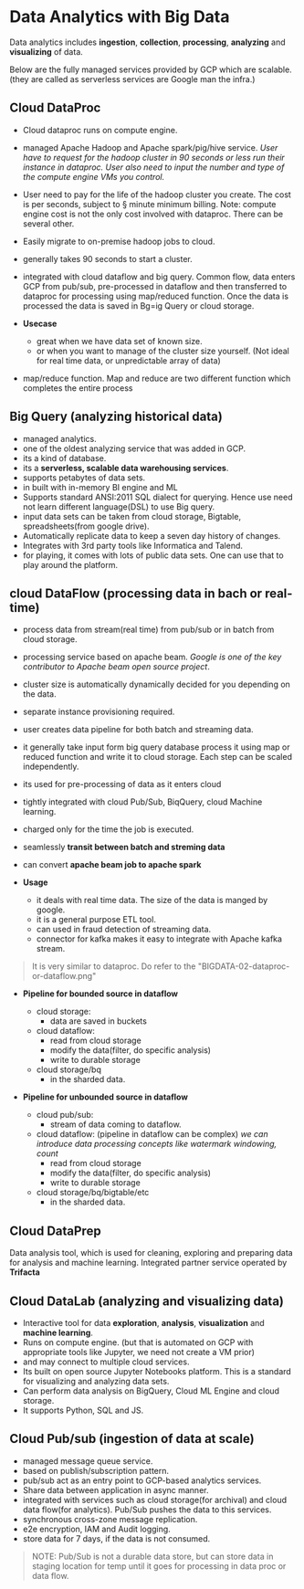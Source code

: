 # Data Analytics with Big Data

Data analytics includes **ingestion**, **collection**, **processing**, **analyzing** and **visualizing** of data.

Below are the fully managed services provided by GCP which are scalable. (they are called as serverless services are Google man the infra.)

## Cloud DataProc

- Cloud dataproc runs on compute engine.
- managed Apache Hadoop and Apache spark/pig/hive service. *User have to request for the hadoop cluster in 90 seconds or less run their instance in dataproc. User also need to input the number and type of the compute engine VMs you control.*
- User need to pay for the life of the hadoop cluster you create. The cost is per seconds, subject to § minute minimum billing. Note: compute engine cost is not the only cost involved with dataproc. There can be several other.
- Easily migrate to on-premise hadoop jobs to cloud.
- generally takes 90 seconds to start a cluster.
- integrated with cloud dataflow and big query. Common flow, data enters GCP from pub/sub, pre-processed in dataflow and then transferred to dataproc for processing using map/reduced function. Once the data is processed the data is saved in Bg=ig Query or cloud storage.

- **Usecase**
  - great when we have data set of known size.
  - or when you want to manage of the cluster size yourself. (Not ideal for real time data, or unpredictable array of data)

- map/reduce function. Map and reduce are two different function which completes the entire process

## Big Query (analyzing historical data)

- managed analytics.
- one of the oldest analyzing service that was added in GCP.
- its a kind of database.
- its a **serverless, scalable data warehousing services**.
- supports petabytes of data sets.
- in built with in-memory BI engine and ML
- Supports standard ANSI:2011 SQL dialect for querying. Hence use need not learn different language(DSL) to use Big query.
- input data sets can be taken from cloud storage, Bigtable, spreadsheets(from google drive).
- Automatically replicate data to keep a seven day history of changes.
- Integrates with 3rd party tools like Informatica and Talend.
- for playing, it comes with lots of public data sets. One can use that to play around the platform.

## cloud DataFlow (processing data in bach or real-time)

- process data from stream(real time) from pub/sub or in batch from cloud storage.
- processing service based on apache beam. *Google is one of the key contributor to Apache beam open source project*.
- cluster size is automatically dynamically decided for you depending on the data.
- separate instance provisioning required.
- user creates data pipeline for both batch and streaming data.
- it generally take input form big query database process it using map or reduced function and write it to cloud storage. Each step can be scaled independently.
- its used for pre-processing of data as it enters cloud
- tightly integrated with cloud Pub/Sub, BiqQuery, cloud Machine learning.
- charged only for the time the job is executed.
- seamlessly **transit between batch and streming data**
- can convert **apache beam job to apache spark**

- **Usage**
  - it deals with real time data. The size of the data is manged by google.
  - it is a general purpose ETL tool.
  - can used in fraud detection of streaming data.
  - connector for kafka makes it easy to integrate with Apache kafka stream.

> It is very similar to dataproc. Do refer to the "BIGDATA-02-dataproc-or-dataflow.png"

- **Pipeline for bounded source in dataflow**
  - cloud storage:
    - data are saved in buckets
  - cloud dataflow:
    - read from cloud storage
    - modify the data(filter, do specific analysis)
    - write to durable storage
  - cloud storage/bq
    - in the sharded data.

- **Pipeline for unbounded source in dataflow**
  - cloud pub/sub:
    - stream of data coming to dataflow.
  - cloud dataflow: (pipeline in dataflow can be complex) *we can introduce data processing concepts like watermark windowing, count*
    - read from cloud storage
    - modify the data(filter, do specific analysis)
    - write to durable storage
  - cloud storage/bq/bigtable/etc
    - in the sharded data.

## Cloud DataPrep

Data analysis tool, which is used for cleaning, exploring and preparing data for analysis and machine learning.
Integrated partner service operated by **Trifacta**

## Cloud DataLab (analyzing and visualizing data)

- Interactive tool for data **exploration**, **analysis**, **visualization** and **machine learning**.
- Runs on compute engine. (but that is automated on GCP with appropriate tools like Jupyter, we need not create a VM prior)
- and may connect to multiple cloud services.
- Its built on open source Jupyter Notebooks platform. This is a standard for visualizing and analyzing data sets.
- Can perform data analysis on BigQuery, Cloud ML Engine and cloud storage.
- It supports Python, SQL and JS.

## Cloud Pub/sub (ingestion of data at scale)

- managed message queue service.
- based on publish/subscription pattern.
- pub/sub act as an entry point to GCP-based analytics services.
- Share data between application in async manner.
- integrated with services such as cloud storage(for archival) and cloud data flow(for analytics). Pub/Sub pushes the data to this services.
- synchronous cross-zone message replication.
- e2e encryption, IAM and Audit logging.
- store data for 7 days, if the data is not consumed.

> NOTE: Pub/Sub is not a durable data store, but can store data in staging location for temp until it goes for processing in data proc or data flow.
